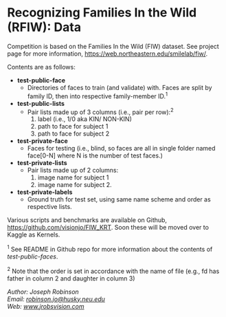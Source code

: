 # Recognizing Families In the Wild (RFIW): Data


Competition is based on the Families In the Wild (FIW) dataset. See project page for more information, https://web.northeastern.edu/smilelab/fiw/.

Contents are as follows:
* **test-public-face**
    * Directories of faces to train (and validate) with. Faces are split by family ID, then into respective family-member ID.<sup>1</sup>
* **test-public-lists**
    * Pair lists made up of 3 columns (i.e., pair per row):<sup>2</sup>
        1. label (i.e., 1/0 aka KIN/ NON-KIN)
        2. path to face for subject 1
        3. path to face for subject 2
* **test-private-face**
    * Faces for testing (i.e., blind, so faces are all in single folder named face[0-N] where N is the number of test faces.)
* **test-private-lists**
    *  Pair lists made up of 2 columns: 
        1. image name for subject 1 
        2. image name for subject 2. 
* **test-private-labels**
    *  Ground truth for test set, using same name scheme and order as respective lists.           

Various scripts and benchmarks are available on Github, https://github.com/visionjo/FIW_KRT. Soon these will be moved over to Kaggle as Kernels.

<sup>1</sup> See README in Github repo for more information about the contents of *test-public-faces*.

<sup>2</sup> Note that the order is set in accordance with the name of file (e.g., fd has father in column 2 and daughter in column 3)


*Author: Joseph Robinson* <br>
*Email: robinson.jo@husky.neu.edu* <br>
*Web: www.jrobsvision.com*
